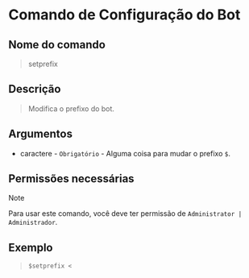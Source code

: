 # Comando de Configuração do Bot

## Nome do comando
> setprefix

## Descrição
> Modifica o prefixo do bot.

## Argumentos
- caractere - `Obrigatório` - Alguma coisa para mudar o prefixo `$`.

## Permissões necessárias
> [!NOTE]
> Para usar este comando, você deve ter permissão de `Administrator | Administrador`.

## Exemplo
> `$setprefix <`